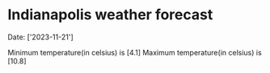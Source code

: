 # Indianapolis weather forecast 
Date: ['2023-11-21'] 

Minimum temperature(in celsius) is [4.1] 
Maximum temperature(in celsius) is [10.8]